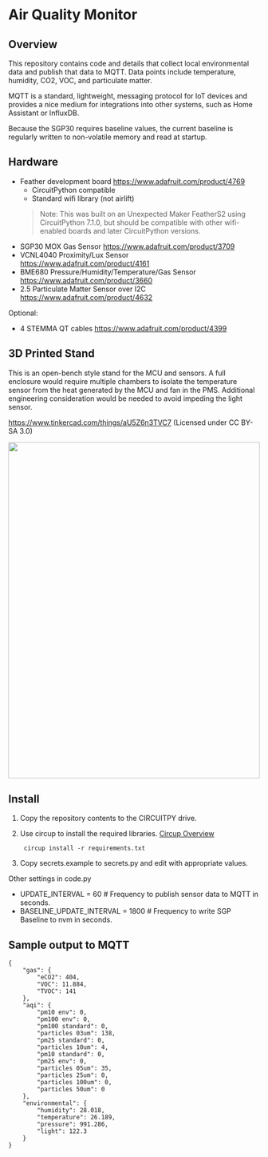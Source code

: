 # Air Quality Monitor


## Overview

This repository contains code and details that collect local environmental data and publish that data to MQTT.  Data points include temperature, humidity, CO2, VOC, and particulate matter.

MQTT is a standard, lightweight, messaging protocol for IoT devices and provides a nice medium for integrations into other systems, such as Home Assistant or InfluxDB.

Because the SGP30 requires baseline values, the current baseline is regularly written to non-volatile memory and read at startup.


## Hardware

- Feather development board https://www.adafruit.com/product/4769
  - CircuitPython compatible
  - Standard wifi library (not airlift)
  > Note: This was built on an Unexpected Maker FeatherS2 using CircuitPython 7.1.0, but should be compatible with other wifi-enabled boards and later CircuitPython versions.
- SGP30 MOX Gas Sensor https://www.adafruit.com/product/3709
- VCNL4040 Proximity/Lux Sensor https://www.adafruit.com/product/4161
- BME680 Pressure/Humidity/Temperature/Gas Sensor https://www.adafruit.com/product/3660
- 2.5 Particulate Matter Sensor over I2C https://www.adafruit.com/product/4632

Optional:
- 4 STEMMA QT cables https://www.adafruit.com/product/4399


## 3D Printed Stand

This is an open-bench style stand for the MCU and sensors. A full enclosure would require multiple chambers to isolate the temperature sensor from the heat generated by the MCU and fan in the PMS.  Additional engineering consideration would be needed to avoid impeding the light sensor.

 https://www.tinkercad.com/things/aU5Z6n3TVC7 (Licensed under CC BY-SA 3.0)

 <img src="https://user-images.githubusercontent.com/15717486/151087140-696f21f4-c8c2-4ca7-af3f-eb3fec597e32.jpg" width=504 height=672>


 ## Install

 1. Copy the repository contents to the CIRCUITPY drive.
 2. Use circup to install the required libraries. [Circup Overview](https://learn.adafruit.com/keep-your-circuitpython-libraries-on-devices-up-to-date-with-circup)

         circup install -r requirements.txt

3. Copy secrets.example to secrets.py and edit with appropriate values.

Other settings in code.py
- UPDATE_INTERVAL = 60 # Frequency to publish sensor data to MQTT in seconds. 
- BASELINE_UPDATE_INTERVAL = 1800 # Frequency to write SGP Baseline to nvm in seconds.


## Sample output to MQTT

    {
        "gas": {
            "eCO2": 404,
            "VOC": 11.884,
            "TVOC": 141
        },
        "aqi": {
            "pm10 env": 0,
            "pm100 env": 0,
            "pm100 standard": 0,
            "particles 03um": 138,
            "pm25 standard": 0,
            "particles 10um": 4,
            "pm10 standard": 0,
            "pm25 env": 0,
            "particles 05um": 35,
            "particles 25um": 0,
            "particles 100um": 0,
            "particles 50um": 0
        },
        "environmental": {
            "humidity": 28.018,
            "temperature": 26.189,
            "pressure": 991.286,
            "light": 122.3
        }
    }
